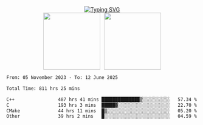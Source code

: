 <!--START_SECTION:console-->
<div align="center">
  <a href="https://git.io/typing-svg">
    <img src="https://readme-typing-svg.demolab.com/?lines=Hello+There+!;Happy+Coding+!&size=28&color=0F62FE&center=true&font=Fira+Code" alt="Typing SVG" />
  </a>
</div>
<!--END_SECTION:console-->

<div align="center" style="display: flex; justify-content: center; gap: 10px; flex-wrap: wrap;">
  <img 
    src="https://github-readme-stats.vercel.app/api?username=gotorion&hide_title=true&hide_border=true&show_icons=true&line_height=21&text_color=000&icon_color=000&bg_color=0,ea6161,ffc64d,fffc4d,52fa5a&theme=graywhite" 
    height="150"
  />
  <img 
    src="https://github-readme-stats.vercel.app/api/top-langs/?username=gotorion&hide_title=true&hide_border=true&layout=compact&langs_count=6&text_color=000&icon_color=fff&bg_color=0,52fa5a,4dfcff,c64dff&theme=graywhite" 
    height="150"
  />
</div>
<!--START_SECTION:waka-->

```txt
From: 05 November 2023 - To: 12 June 2025

Total Time: 811 hrs 25 mins

C++                487 hrs 41 mins ██████████████▒░░░░░░░░░░   57.34 %
C                  193 hrs 3 mins  █████▓░░░░░░░░░░░░░░░░░░░   22.70 %
CMake              44 hrs 11 mins  █▒░░░░░░░░░░░░░░░░░░░░░░░   05.20 %
Other              39 hrs 2 mins   █░░░░░░░░░░░░░░░░░░░░░░░░   04.59 %
```

<!--END_SECTION:waka-->
